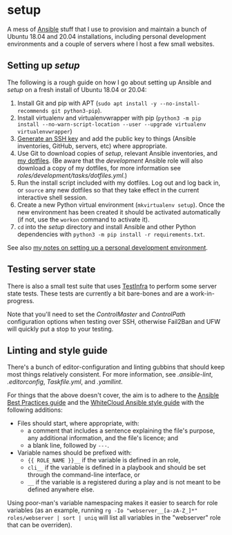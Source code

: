 setup
=====

A mess of [Ansible][1] stuff that I use to provision and maintain a
bunch of Ubuntu 18.04 and 20.04 installations, including personal
development environments and a couple of servers where I host a few
small websites.

[1]: <https://docs.ansible.com/ansible/latest/index.html>


## Setting up _setup_

The following is a rough guide on how I go about setting up Ansible and
_setup_ on a fresh install of Ubuntu 18.04 or 20.04:

  1) Install Git and pip with APT (`sudo apt install -y
     --no-install-recommends git python3-pip`).
  2) Install virtualenv and virtualenvwrapper with pip (`python3 -m pip
     install --no-warn-script-location --user --upgrade virtualenv
     virtualenvwrapper`)
  3) [Generate an SSH key][2] and add the public key to things (Ansible
     inventories, GitHub, servers, etc) where appropriate.
  4) Use Git to download copies of _setup_, relevant Ansible
     inventories, and [my dotfiles][3]. (Be aware that the _development_
     Ansible role will also download a copy of my dotfiles, for more
     information see _roles/development/tasks/dotfiles.yml_.)
  5) Run the install script included with my dotfiles. Log out and log
     back in, or `source` any new dotfiles so that they take effect in
     the current interactive shell session.
  6) Create a new Python virtual environment (`mkvirtualenv setup`).
     Once the new environment has been created it should be activated
     automatically (if not, use the `workon` command to activate it).
  7) `cd` into the _setup_ directory and install Ansible and other
     Python dependencies with `python3 -m pip install -r
     requirements.txt`.

See also [my notes on setting up a personal development environment][4].

[2]: <https://docs.github.com/en/github/authenticating-to-github/generating-a-new-ssh-key-and-adding-it-to-the-ssh-agent#generating-a-new-ssh-key>
[3]: <https://www.robotinaponcho.net/git/#toolbox>
[4]: <https://www.robotinaponcho.net/notes/development-environment>


## Testing server state

There is also a small test suite that uses [TestInfra][5] to perform
some server state tests. These tests are currently a bit bare-bones and
are a work-in-progress.

Note that you'll need to set the _ControlMaster_ and _ControlPath_
configuration options when testing over SSH, otherwise Fail2Ban and UFW
will quickly put a stop to your testing.

[5]: <https://testinfra.readthedocs.io/en/latest/>


## Linting and style guide

There's a bunch of editor-configuration and linting gubbins that should
keep most things relatively consistent. For more information, see
_.ansible-lint_, _.editorconfig_, _Taskfile.yml_, and _.yamllint_.

For things that the above doesn't cover, the aim is to adhere to the
[Ansible Best Practices guide][6] and the [WhiteCloud Ansible
style guide][7] with the following additions:

  - Files should start, where appropriate, with:
    - a comment that includes a sentence explaining the file's purpose,
      any additional information, and the file's licence; and
    - a blank line, followed by `---`.
  - Variable names should be prefixed with:
    - `{{ ROLE_NAME }}__` if the variable is defined in an role,
    - `cli__` if the variable is defined in a playbook and should be
      set through the command-line interface, or
    - `__` if the variable is a registered during a play and is not
      meant to be defined anywhere else.

Using poor-man's variable namespacing makes it easier to search for
role variables (as an example, running `rg -Io "webserver__[a-zA-Z_]*"
roles/webserver | sort | uniq` will list all variables in the
"webserver" role that can be overriden).

[6]: <https://docs.ansible.com/ansible/latest/user_guide/playbooks_best_practices.html>
[7]: <https://github.com/whitecloud/ansible-styleguide>
